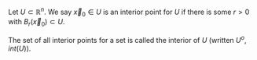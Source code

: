Let $U\subset \mathbb{R}^n$. We say $\overrightarrow x_0\in U$ is an interior point for $U$ if there is some $r>0$ with $B_r(\overrightarrow x_0)\subset U$. 

The set of all interior points for a set is called the interior of $U$ (written $U^{o}, int(U)$).